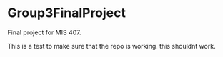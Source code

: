 # Group3FinalProject
Final project for MIS 407.

This is a test to make sure that the repo is working.
this shouldnt work.